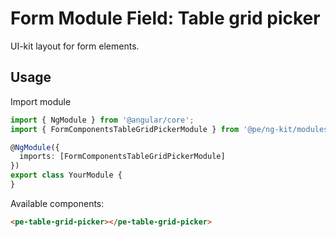 # Form Module Field: Table grid picker

UI-kit layout for form elements. 

## Usage

Import module

```typescript
import { NgModule } from '@angular/core';
import { FormComponentsTableGridPickerModule } from '@pe/ng-kit/modules/form-components/table-grid-picker';

@NgModule({
  imports: [FormComponentsTableGridPickerModule]
})
export class YourModule {
}
```

Available components:

```html
<pe-table-grid-picker></pe-table-grid-picker>
```
